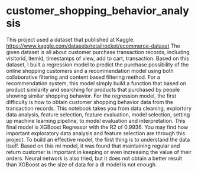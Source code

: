 # customer_shopping_behavior_analysis
This project used a dataset that published at Kaggle. https://www.kaggle.com/datasets/retailrocket/ecommerce-dataset 
The given dataset is all about customer purchase transaction records, including visitorid, itemid, timestamps of view, add to cart, transaction. 
Based on this dataset, I built a regression model to predict the purchase possibility of the online shopping customers and a recommendation model using both collaborative filtering and content based filtering method. 
For a recommendation system, this model simply build a function that based on product similarity and searching for products that purchased by people showing similar shopping behavior.
For the regression model, the first difficulty is how to obtain customer shopping behavior data from the transaction records. This notebook takes you from data cleaning, explortory data analysis, feature selection, feature evaluation, model selection, setting up machine learning pipeline, to model evaluation and interpretation. 
This final model is XGBoost Regressor with the R2 of 0.9936.
You may find how important exploratory data analysis and feature selection are through this project. To build an effective model, the first thing is to understand the data itself. 
Based on this ml model, it was found that maintaining regular and return customer is important in keeping or even increasing the value of their orders.
Neural network is also tried, but it does not obtain a better result than XGBoost as the size of data for a dl model is not enough. 
